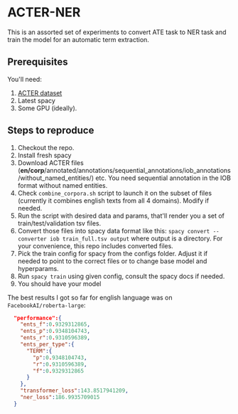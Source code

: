 # ACTER-NER

This is an assorted set of experiments to convert ATE task to NER task and train the model for an automatic term extraction.

## Prerequisites
You'll need:
1. [ACTER dataset](https://github.com/AylaRT/ACTER/tree/master)
2. Latest spacy
3. Some GPU (ideally).

## Steps to reproduce
1. Checkout the repo.
2. Install fresh spacy
3. Download ACTER files (**en/corp**/annotated/annotations/sequential_annotations/iob_annotations/without_named_entities/) etc. You need sequential annotation in the IOB format without named entities.
4. Check `combine_corpora.sh` script to launch it on the subset of files (currently it combines english texts from all 4 domains). Modify if needed.
5. Run the script with desired data and params, that'll render you a set of train/test/validation tsv files.
6. Convert those files into spacy data format like this: `spacy convert --converter iob train_full.tsv output` where output is a directory. For your convenience, this repo includes converted files.
7. Pick the train config for spacy from the configs folder. Adjust it if needed to point to the correct files or to change base model and hyperparams.
8. Run `spacy train` using given config, consult the spacy docs if needed.
9. You should have your model

The best results I got so far for english language was on `FacebookAI/roberta-large`:

``` JSON
  "performance":{
    "ents_f":0.9329312865,
    "ents_p":0.9348104743,
    "ents_r":0.9310596389,
    "ents_per_type":{
      "TERM":{
        "p":0.9348104743,
        "r":0.9310596389,
        "f":0.9329312865
      }
    },
    "transformer_loss":143.8517941209,
    "ner_loss":186.9935709015
  }
```
